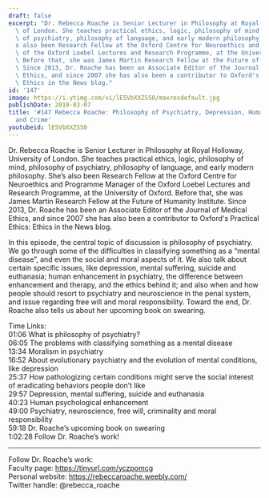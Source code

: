 ```yaml
---
draft: false
excerpt: "Dr. Rebecca Roache is Senior Lecturer in Philosophy at Royal Holloway, University\
  \ of London. She teaches practical ethics, logic, philosophy of mind, philosophy\
  \ of psychiatry, philosophy of language, and early modern philosophy. She\u2019\
  s also been Research Fellow at the Oxford Centre for Neuroethics and Programme Manager\
  \ of the Oxford Loebel Lectures and Research Programme, at the University of Oxford.\
  \ Before that, she was James Martin Research Fellow at the Future of Humanity Institute.\
  \ Since 2013, Dr. Roache has been an Associate Editor of the Journal of Medical\
  \ Ethics, and since 2007 she has also been a contributor to Oxford's Practical Ethics:\
  \ Ethics in the News blog."
id: '147'
image: https://i.ytimg.com/vi/lE5VbXXZS50/maxresdefault.jpg
publishDate: 2019-03-07
title: '#147 Rebecca Roache: Philosophy of Psychiatry, Depression, Human Enhancement,
  and Crime'
youtubeid: lE5VbXXZS50
---
```

<div class="timelinks">

Dr. Rebecca Roache is Senior Lecturer in Philosophy at Royal Holloway, University of London. She teaches practical ethics, logic, philosophy of mind, philosophy of psychiatry, philosophy of language, and early modern philosophy. She’s also been Research Fellow at the Oxford Centre for Neuroethics and Programme Manager of the Oxford Loebel Lectures and Research Programme, at the University of Oxford. Before that, she was James Martin Research Fellow at the Future of Humanity Institute. Since 2013, Dr. Roache has been an Associate Editor of the Journal of Medical Ethics, and since 2007 she has also been a contributor to Oxford's Practical Ethics: Ethics in the News blog.

In this episode, the central topic of discussion is philosophy of psychiatry. We go through some of the difficulties in classifying something as a “mental disease”, and even the social and moral aspects of it. We also talk about certain specific issues, like depression, mental suffering, suicide and euthanasia; human enhancement in psychiatry, the difference between enhancement and therapy, and the ethics behind it; and also when and how people should resort to psychiatry and neuroscience in the penal system, and issue regarding free will and moral responsibility. Toward the end, Dr. Roache also tells us about her upcoming book on swearing.

Time Links:  
<time>01:06</time> What is philosophy of psychiatry?  
<time>06:05</time> The problems with classifying something as a mental disease                               
<time>13:34</time> Moralism in psychiatry                 
<time>16:52</time> About evolutionary psychiatry and the evolution of mental conditions, like depression                
<time>25:37</time> How pathologizing certain conditions might serve the social interest of eradicating behaviors people don’t like    
<time>29:57</time> Depression, mental suffering, suicide and euthanasia     
<time>40:23</time> Human psychological enhancement              
<time>49:00</time> Psychiatry, neuroscience, free will, criminality and moral responsibility          
<time>59:18</time> Dr. Roache’s upcoming book on swearing      
<time>1:02:28</time> Follow Dr. Roache’s work!      

---

Follow Dr. Roache’s work:  
Faculty page: https://tinyurl.com/yczpomcg  
Personal website: https://rebeccaroache.weebly.com/  
Twitter handle: @rebecca_roache
</div>

